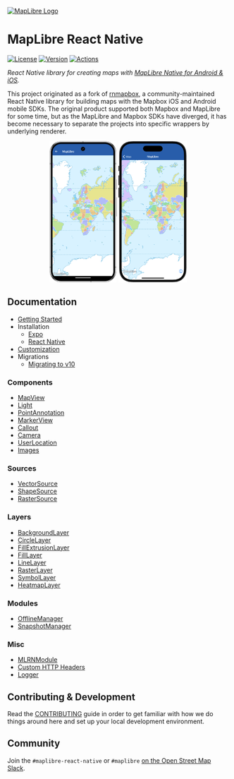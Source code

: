 [![MapLibre Logo](https://maplibre.org/img/maplibre-logo-big.svg)](https://maplibre.org)

# MapLibre React Native

[![License](https://img.shields.io/badge/License-MIT-blue.svg)](LICENSE.md)
[![Version](https://img.shields.io/npm/v/@maplibre/maplibre-react-native)](https://www.npmjs.com/package/@maplibre/maplibre-react-native)
[![Actions](https://img.shields.io/github/actions/workflow/status/maplibre/maplibre-react-native/review.yml?label=Actions)](https://github.com/maplibre/maplibre-react-native/actions/workflows/review.yml)

_React Native library for creating maps
with [MapLibre Native for Android & iOS](https://github.com/maplibre/maplibre-gl-native)._

This project originated as a fork of [rnmapbox](https://github.com/rnmapbox/maps), a community-maintained
React Native library for building maps with the Mapbox iOS and Android mobile SDKs. The original product
supported both Mapbox and MapLibre for some time, but as the MapLibre and Mapbox SDKs have
diverged, it has become necessary to separate the projects into specific wrappers by underlying renderer.

<p align="center">
    <img src="/docs/static/screenshots/index/device-android.png"
         alt="Indoor Building Map Android"
         height="320"
          />
    <img src="/docs/static/screenshots/index/device-ios.png"
         alt="Indoor Building Map iOS"
         height="320"
          />
</p>

## Documentation

- [Getting Started](/docs/docs/setup/Getting-Started.md)
- Installation
  - [Expo](/docs/docs/setup/Expo.md)
  - [React Native](/docs/docs/setup/React-Native.md)
- [Customization](/docs/docs/setup/Customization.md)
- Migrations
  - [Migrating to v10](/docs/docs/setup/migrations/v10.md)

### Components

- [MapView](/docs/docs/components/MapView.md)
- [Light](/docs/docs/components/Light.md)
- [PointAnnotation](/docs/docs/components/PointAnnotation.md)
- [MarkerView](/docs/docs/components/MarkerView.md)
- [Callout](/docs/docs/components/Callout.md)
- [Camera](/docs/docs/components/Camera.md)
- [UserLocation](/docs/docs/components/UserLocation.md)
- [Images](/docs/docs/components/Images.md)

### Sources

- [VectorSource](/docs/docs/components/VectorSource.md)
- [ShapeSource](/docs/docs/components/ShapeSource.md)
- [RasterSource](/docs/docs/components/RasterSource.md)

### Layers

- [BackgroundLayer](/docs/docs/components/BackgroundLayer.md)
- [CircleLayer](/docs/docs/components/CircleLayer.md)
- [FillExtrusionLayer](/docs/docs/components/FillExtrusionLayer.md)
- [FillLayer](/docs/docs/components/FillLayer.md)
- [LineLayer](/docs/docs/components/LineLayer.md)
- [RasterLayer](/docs/docs/components/RasterLayer.md)
- [SymbolLayer](/docs/docs/components/SymbolLayer.md)
- [HeatmapLayer](/docs/docs/components/HeatmapLayer.md)

### Modules

- [OfflineManager](/docs/docs/modules/OfflineManager.md)
- [SnapshotManager](/docs/docs/modules/SnapshotManager.md)

### Misc

- [MLRNModule](/docs/docs/modules/MLRNModule.md)
- [Custom HTTP Headers](/docs/docs/guides/Custom-HTTP-Headers.md)
- [Logger](/docs/docs/modules/Logger.md)

## Contributing & Development

Read the [CONTRIBUTING](/CONTRIBUTING.md) guide in order to get familiar with how we do things around here and
set up your local development environment.

## Community

Join the `#maplibre-react-native` or `#maplibre` [on the Open Street Map Slack](https://slack.openstreetmap.us/).
